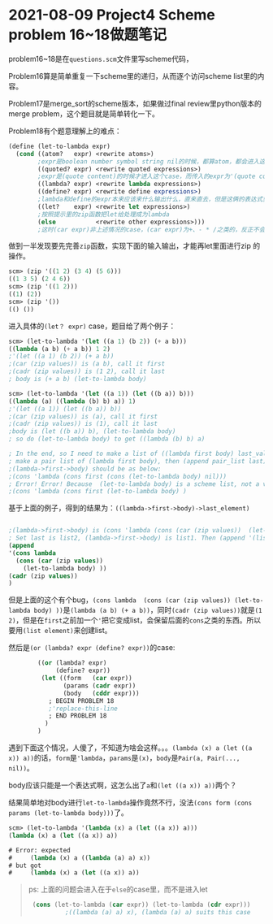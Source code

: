 # 2021-08-09 Project4 Scheme problem 16~18做题笔记



problem16~18是在`questions.scm`文件里写scheme代码，



Problem16算是简单重复一下scheme里的递归，从而逐个访问scheme list里的内容。



Problem17是merge_sort的scheme版本，如果做过final review里python版本的merge problem，这个题目就是简单转化一下。



Problem18有个题意理解上的难点：

```scheme
(define (let-to-lambda expr)
  (cond ((atom?   expr) <rewrite atoms>)
        ;expr是boolean number symbol string nil的时候，都算atom，都会进入这个case
        ((quoted? expr) <rewrite quoted expressions>)
        ;expr是(quote content)的时候才进入这个case，而传入的expr为'(quote content)。因为'之后的expr	就是里面的内容。例如''hello才会进入这个case，而且expr是(quote hello)；而‘(1 2)就不会进入这个case，因为(car expr)是1，所以进入atom那个case。
        ((lambda? expr) <rewrite lambda expressions>)
        ((define? expr) <rewrite define expressions>)
        ;lambda和define的expr本来应该来什么输出什么，直来直去，但是这俩的表达式里面可能会含有let statement，所以要拆开来处理，把里面的内容再递归一次。
        ((let?    expr) <rewrite let expressions>)
        ;按照提示里的zip函数把let给处理成为lambda
        (else           <rewrite other expressions>)))
		;这时(car expr)非上述情况的case，(car expr)为+、- * /之类的，反正不会在内部出现let statement
```





做到一半发现要先完善`zip`函数，实现下面的输入输出，才能再let里面进行zip 的操作。

```scheme
scm> (zip '((1 2) (3 4) (5 6)))
((1 3 5) (2 4 6))
scm> (zip '((1 2)))
((1) (2))
scm> (zip '())
(() ())
```

进入具体的`(let？ expr)` case，题目给了两个例子：

```scheme
scm> (let-to-lambda '(let ((a 1) (b 2)) (+ a b)))
((lambda (a b) (+ a b)) 1 2)
;'(let ((a 1) (b 2)) (+ a b))
;(car (zip values)) is (a b), call it first
;(cadr (zip values)) is (1 2), call it last
; body is (+ a b) (let-to-lambda body)
```



```scheme
scm> (let-to-lambda '(let ((a 1)) (let ((b a)) b)))
((lambda (a) ((lambda (b) b) a)) 1)
;'(let ((a 1)) (let ((b a)) b))
;(car (zip values)) is (a), call it first
;(cadr (zip values)) is (1), call it last
;body is (let ((b a)) b), (let-to-lambda body)
; so do (let-to-lambda body) to get ((lambda (b) b) a)

; In the end, so I need to make a list of ((lambda first body) last_value)
; make a pair list of (lambda first body), then (append pair_list last)
;(lambda->first->body) should be as below:
;(cons 'lambda (cons first (cons (let-to-lambda body) nil))) 
; Error! Error! Because  (let-to-lambda body) is a scheme list, not a value, so it's ok to simply (cons first body)
;(cons 'lambda (cons first (let-to-lambda body) )
```

基于上面的例子，得到的结果为：`((lambda->first->body)->last_element)`
```scheme

;(lambda->first->body) is (cons 'lambda (cons (car (zip values))  (let-to-lambda (cadr (zip values))) )
; Set last is list2, (lambda->first->body) is list1. Then (append '(list1) list2) will get the result of (list1 list2_element)
(append
'(cons lambda 
  (cons (car (zip values))
    (let-to-lambda body) ))
(cadr (zip values))
)
```

但是上面的这个有个bug，`(cons lambda  (cons (car (zip values)) (let-to-lambda body) ))`是`(lambda (a b) (+ a b))`，同时`(cadr (zip values))`就是`(1 2)`，但是在`first`之前加一个`'`把它变成list，会保留后面的`cons`之类的东西。所以要用`(list element)`来创建list。



然后是`(or (lambda? expr (define? expr))`的case:

```scheme
        ((or (lambda? expr)
             (define? expr))
         (let ((form   (car expr))
               (params (cadr expr))
               (body   (cddr expr)))
           ; BEGIN PROBLEM 18
           ;'replace-this-line
           ; END PROBLEM 18
          )
        )
```



遇到下面这个情况，人傻了，不知道为啥会这样。。。`(lambda (x) a (let ((a x)) a))`的话，`form`是`'lambda`，`params`是`(x)`，`body`是`Pair(a, Pair(..., nil))`。

body应该只能是一个表达式啊，这怎么出了`a`和`(let ((a x)) a))`两个？

结果简单地对body进行`let-to-lambda`操作竟然不行，没法`(cons form (cons params (let-to-lambda body)))`了。

```scheme
scm> (let-to-lambda '(lambda (x) a (let ((a x)) a)))
(lambda (x) a (let ((a x)) a))

# Error: expected
#     (lambda (x) a ((lambda (a) a) x))
# but got
#     (lambda (x) a (let ((a x)) a))
```



> ps: 上面的问题会进入在于`else`的case里，而不是进入let
>
> ```scheme
>  (cons (let-to-lambda (car expr)) (let-to-lambda (cdr expr)))
>           ;((lambda (a) a) x), (lambda (a) a) suits this case
> ```


